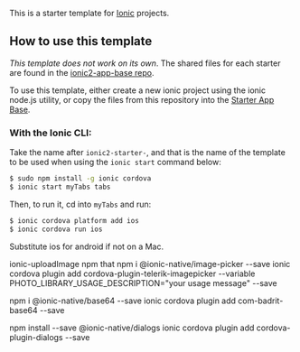 This is a starter template for [Ionic](http://ionicframework.com/docs/) projects.

## How to use this template

*This template does not work on its own*. The shared files for each starter are found in the [ionic2-app-base repo](https://github.com/ionic-team/ionic2-app-base).

To use this template, either create a new ionic project using the ionic node.js utility, or copy the files from this repository into the [Starter App Base](https://github.com/ionic-team/ionic2-app-base).

### With the Ionic CLI:

Take the name after `ionic2-starter-`, and that is the name of the template to be used when using the `ionic start` command below:

```bash
$ sudo npm install -g ionic cordova
$ ionic start myTabs tabs
```

Then, to run it, cd into `myTabs` and run:

```bash
$ ionic cordova platform add ios
$ ionic cordova run ios
```

Substitute ios for android if not on a Mac.

ionic-uploadImage npm that
npm i @ionic-native/image-picker --save
ionic cordova plugin add cordova-plugin-telerik-imagepicker --variable PHOTO_LIBRARY_USAGE_DESCRIPTION="your usage message" --save

npm i @ionic-native/base64 --save
ionic cordova plugin add com-badrit-base64 --save

npm install --save @ionic-native/dialogs
ionic cordova plugin add cordova-plugin-dialogs --save
